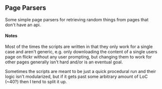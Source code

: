 ## Page Parsers 

Some simple page parsers for retrieving random things from pages that don't
have an api.


#### Notes

Most of the times the scripts are written in that they only work for a single case and
aren't generic, e.g. only downloading the content of a single users page on flickr without
any user prompting, but changing them to work for other pages generally isn't hard 
and/or is an eventual goal.

Sometimes the scripts are meant to be just a quick procedural run and their logic
isn't modularized, but if it gets past some arbitrary amount of LoC (~40?) then
I tend to split it up.